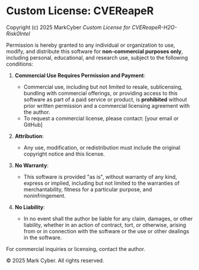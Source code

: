 # Custom License: CVEReapeR

Copyright (c) 2025 MarkCyber
*Custom License for CVEReapeR-H2O-Risk0Intel*

Permission is hereby granted to any individual or organization to use, modify, and distribute this software for **non-commercial purposes only**, including personal, educational, and research use, subject to the following conditions:

1. **Commercial Use Requires Permission and Payment**:
   - Commercial use, including but not limited to resale, sublicensing, bundling with commercial offerings, or providing access to this software as part of a paid service or product, is **prohibited** without prior written permission and a commercial licensing agreement with the author.
   - To request a commercial license, please contact: [your email or GitHub]

2. **Attribution**:
   - Any use, modification, or redistribution must include the original copyright notice and this license.

3. **No Warranty**:
   - This software is provided "as is", without warranty of any kind, express or implied, including but not limited to the warranties of merchantability, fitness for a particular purpose, and noninfringement.

4. **No Liability**:
   - In no event shall the author be liable for any claim, damages, or other liability, whether in an action of contract, tort, or otherwise, arising from or in connection with the software or the use or other dealings in the software.


For commercial inquiries or licensing, contact the author.

© 2025 Mark Cyber. All rights reserved.
